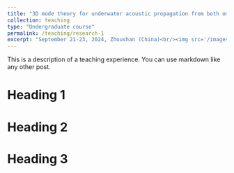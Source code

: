 ```yaml
---
title: "3D mode theory for underwater acoustic propagation from both omnidirectional and directional sources"
collection: teaching
type: "Undergraduate course"
permalink: /teaching/research-1
excerpt: "September 21-23, 2024, Zhoushan (China)<br/><img src='/images/3DUAP1.png'>"
---
```


This is a description of a teaching experience. You can use markdown like any other post.

Heading 1
======

Heading 2
======

Heading 3
======

